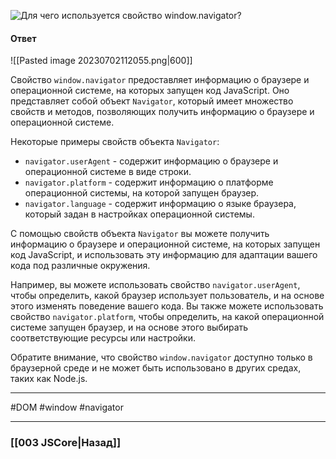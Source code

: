 ![Для чего используется свойство `window.navigator`?](https://youtu.be/lZNWrW39ELM?t=493)

#### Ответ

![[Pasted image 20230702112055.png|600]]

Свойство `window.navigator` предоставляет информацию о браузере и операционной системе, на которых запущен код JavaScript. Оно представляет собой объект `Navigator`, который имеет множество свойств и методов, позволяющих получить информацию о браузере и операционной системе.

Некоторые примеры свойств объекта `Navigator`:

- `navigator.userAgent` - содержит информацию о браузере и операционной системе в виде строки.
- `navigator.platform` - содержит информацию о платформе операционной системы, на которой запущен браузер.
- `navigator.language` - содержит информацию о языке браузера, который задан в настройках операционной системы.

С помощью свойств объекта `Navigator` вы можете получить информацию о браузере и операционной системе, на которых запущен код JavaScript, и использовать эту информацию для адаптации вашего кода под различные окружения.

Например, вы можете использовать свойство `navigator.userAgent`, чтобы определить, какой браузер использует пользователь, и на основе этого изменять поведение вашего кода. Вы также можете использовать свойство `navigator.platform`, чтобы определить, на какой операционной системе запущен браузер, и на основе этого выбирать соответствующие ресурсы или настройки.

Обратите внимание, что свойство `window.navigator` доступно только в браузерной среде и не может быть использовано в других средах, таких как Node.js.

___
#DOM #window #navigator 

___

### [[003 JSCore|Назад]]